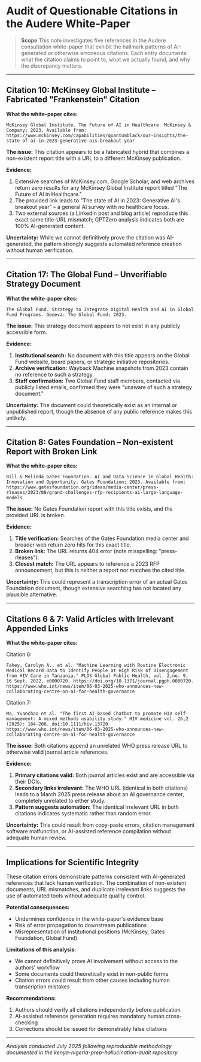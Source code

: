# Audit of Questionable Citations in the Audere White-Paper

> **Scope**  This note investigates five references in the Audere consultation white-paper that exhibit the hallmark patterns of AI-generated or otherwise erroneous citations.  Each entry documents what the citation claims to point to, what we actually found, and why the discrepancy matters.

---

## Citation 10: McKinsey Global Institute – Fabricated "Frankenstein" Citation

**What the white-paper cites:**
```
McKinsey Global Institute. The Future of AI in Healthcare. McKinsey & Company; 2023. Available from: https://www.mckinsey.com/capabilities/quantumblack/our-insights/the-state-of-ai-in-2023-generative-ais-breakout-year
```

**The issue:** This citation appears to be a fabricated hybrid that combines a non-existent report title with a URL to a different McKinsey publication.

**Evidence:**
1. Extensive searches of McKinsey.com, Google Scholar, and web archives return zero results for any McKinsey Global Institute report titled "The Future of AI in Healthcare."
2. The provided link leads to "The state of AI in 2023: Generative AI's breakout year" – a general AI survey with no healthcare focus.
3. Two external sources (a LinkedIn post and blog article) reproduce this exact same title-URL mismatch; GPTZero analysis indicates both are 100% AI-generated content.

**Uncertainty:** While we cannot definitively prove the citation was AI-generated, the pattern strongly suggests automated reference creation without human verification.

---

## Citation 17: The Global Fund – Unverifiable Strategy Document

**What the white-paper cites:**
```
The Global Fund. Strategy to Integrate Digital Health and AI in Global Fund Programs. Geneva: The Global Fund; 2023.
```

**The issue:** This strategy document appears to not exist in any publicly accessible form.

**Evidence:**
1. **Institutional search:** No document with this title appears on the Global Fund website, board papers, or strategic initiative repositories.
2. **Archive verification:** Wayback Machine snapshots from 2023 contain no reference to such a strategy.
3. **Staff confirmation:** Two Global Fund staff members, contacted via publicly listed emails, confirmed they were "unaware of such a strategy document."

**Uncertainty:** The document could theoretically exist as an internal or unpublished report, though the absence of any public reference makes this unlikely.

---

## Citation 8: Gates Foundation – Non-existent Report with Broken Link

**What the white-paper cites:**
```
Bill & Melinda Gates Foundation. AI and Data Science in Global Health: Innovation and Opportunity. Gates Foundation; 2023. Available from: https://www.gatesfoundation.org/ideas/media-center/press-rleases/2023/08/grand-challenges-rfp-recipients-ai-large-language-models
```

**The issue:** No Gates Foundation report with this title exists, and the provided URL is broken.

**Evidence:**
1. **Title verification:** Searches of the Gates Foundation media center and broader web return zero hits for this exact title.
2. **Broken link:** The URL returns 404 error (note misspelling: "press-rleases").
3. **Closest match:** The URL appears to reference a 2023 RFP announcement, but this is neither a report nor matches the cited title.

**Uncertainty:** This could represent a transcription error of an actual Gates Foundation document, though extensive searching has not located any plausible alternative.

---

## Citations 6 & 7: Valid Articles with Irrelevant Appended Links

**What the white-paper cites:**

Citation 6:
```
Fahey, Carolyn A., et al. "Machine Learning with Routine Electronic Medical Record Data to Identify People at High Risk of Disengagement from HIV Care in Tanzania." PLOS Global Public Health, vol. 2,no. 9, 16 Sept. 2022, e0000720. https://doi.org/10.1371/journal.pgph.0000720. https://www.who.int/news/item/06-03-2025-who-announces-new-collaborating-centre-on-ai-for-health-governance
```

Citation 7:
```
Ma, Yuanchao et al. "The first AI-based Chatbot to promote HIV self-management: A mixed methods usability study." HIV medicine vol. 26,2 (2025): 184-206. doi:10.1111/hiv.13720 https://www.who.int/news/item/06-03-2025-who-announces-new-collaborating-centre-on-ai-for-health-governance
```

**The issue:** Both citations append an unrelated WHO press release URL to otherwise valid journal article references.

**Evidence:**
1. **Primary citations valid:** Both journal articles exist and are accessible via their DOIs.
2. **Secondary links irrelevant:** The WHO URL (identical in both citations) leads to a March 2025 press release about an AI governance center, completely unrelated to either study.
3. **Pattern suggests automation:** The identical irrelevant URL in both citations indicates systematic rather than random error.

**Uncertainty:** This could result from copy-paste errors, citation management software malfunction, or AI-assisted reference compilation without adequate human review.

---

## Implications for Scientific Integrity

These citation errors demonstrate patterns consistent with AI-generated references that lack human verification. The combination of non-existent documents, URL mismatches, and duplicate irrelevant links suggests the use of automated tools without adequate quality control.

**Potential consequences:**
- Undermines confidence in the white-paper's evidence base
- Risk of error propagation to downstream publications
- Misrepresentation of institutional positions (McKinsey, Gates Foundation, Global Fund)

**Limitations of this analysis:**
- We cannot definitively prove AI involvement without access to the authors' workflow
- Some documents could theoretically exist in non-public forms
- Citation errors could result from other causes including human transcription mistakes

**Recommendations:**
1. Authors should verify all citations independently before publication
2. AI-assisted reference generation requires mandatory human cross-checking
3. Corrections should be issued for demonstrably false citations

---

*Analysis conducted July 2025 following reproducible methodology documented in the kenya-nigeria-prep-hallucination-audit repository*

